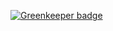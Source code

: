 
[![Greenkeeper badge](https://badges.greenkeeper.io/micgro42/cssColorNameFinder.svg)](https://greenkeeper.io/)
